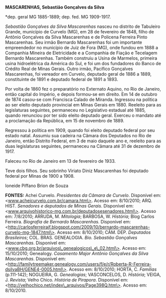 **MASCARENHAS, Sebastião Gonçalves da Silva**

\*dep. geral MG 1885-1889; dep. fed. MG 1909-1917.

*Sebastião Gonçalves da Silva Mascarenhas* nasceu no distrito de
Tabuleiro Grande, município de Curvelo (MG), em 28 de fevereiro de 1848,
filho de Antônio Gonçalves da Silva Mascarenhas e de Policena Ferreira
Pinto Mascarenhas. Seu irmão Bernardo Mascarenhas foi um importante
empreendedor no município de Juiz de Fora (MG), onde fundou em 1888 a
Companhia Mineira de Eletricidade e a Companhia de Fiação e Tecelagem
Bernardo Mascarenhas. Também construiu a Usina de Marmelos, primeira
usina hidroelétrica da América do Sul, e foi um dos fundadores do Banco
de Crédito Real de Minas Gerais. Outro irmão, Pacífico Gonçalves
Mascarenhas, foi vereador em Curvelo, deputado geral de 1886 a 1889,
constituinte de 1891 e deputado federal de 1891 a 1893.

Por volta de 1860 fez o preparatório no Externato Aquino, no Rio de
Janeiro, então capital do Império, e depois formou-se em direito. Em 14
de outubro de 1874 casou-se com Francisca Calado de Miranda. Ingressou
na política ao ser eleito deputado provincial em Minas Gerais em 1880.
Reeleito para as legislaturas seguintes, permaneceu no Legislativo
estadual até 1885, quando renunciou por ter sido eleito deputado geral.
Exerceu o mandato até a proclamação da República, em 15 de novembro de
1889.

Regressou à política em 1909, quando foi eleito deputado federal por seu
estado natal. Assumiu sua cadeira na Câmara dos Deputados no Rio de
Janeiro, então Distrito Federal, em 3 de maio daquele ano e, reeleito
para as duas legislaturas seguintes, permaneceu na Câmara até 31 de
dezembro de 1917.

Faleceu no Rio de Janeiro em 13 de fevereiro de 1933.

Teve dois filhos. Seu sobrinho Viriato Diniz Mascarenhas foi deputado
federal por Minas de 1900 a 1908.

Ioneide Piffano Brion de Souza

**FONTES:** Achei Curvelo. *Presidentes da Câmara de Curvelo*.
Disponível em: \<www.acheicurvelo.com.br/camara.htm\>. Acesso em:
8/10/2010; ARQ. HIST. *Senadores e deputados de Minas Gerais*.
Disponível em:
\<www.arquivohistorico-mg.com.br/deputadosesenadores.html\>. Acesso em:
7/8/2010; ARRUDA, M. *Mitologia*; BARBOSA, W. *História*; Blog Carlos
Ferreira. *Biografia de Bernardo Mascarenhas.* Disponível em:
\<http://carlosferreirajf.blogspot.com/2009/10/bernardo-mascarenhas-curvelo-mg-1847.html\>.
Acesso em: 8/10/2010; CÂM. DEP. *Deputados Brasileiros*; COL. BRAS.
GENEALOGIA. *Bio. Sebastião Gonçalves Mascarenhas*. Disponível em:
\<www.cbg.org.br/arquivos\_genealogicos\_e\_02.html\>. Acesso em:
15/10/2010; Genealogy. *Casamento Major Antônio Gonçalves da Silva
Mascarenhas*. Disponível em:
\<http://familytreemaker.genealogy.com/users/f/e/r/Roberta-R-Ferreira-dsilvaBH/GENE4-0005.html\>.
Acesso em: 8/10/2010; HORTA, C. *Famílias* (p.111-142); NOGUEIRA, G.
*Genealogias*; VASCONCELOS, D. *História*; VEIGA, J. *Revista*; Velho
Chico. *História de Pirapora*. Disponível em:
\<http://velhochico.net/index\_arquivos/Page398Q.htm\>. Acesso em:
8/10/2010.
